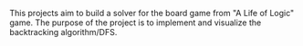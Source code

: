 This projects aim to build a solver for the board game from "A Life of Logic" game. 
The purpose of the project is to implement and visualize the backtracking algorithm/DFS.
